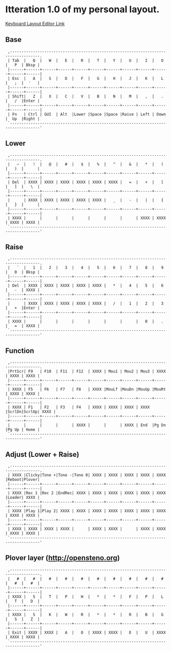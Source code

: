 # Itteration 1.0 of my personal layout.

[Keyboard Layout Editor Link](http://www.keyboard-layout-editor.com/##@_switchMount=cherry&switchBrand=cherry&switchType=MX1A-11xx&plate:true%3B&@_a:7%3B&=Tab&=Q&=W&=E&=R&=T&=Y&=U&=I&=O&=P&=Back%20Space%3B&@=Esc&=A&=S&=D&_n:true%3B&=F&=G&=H&_n:true%3B&=J&=K&=L&_a:5%3B&=%2F:%0A%0A%0A%0A%0A%0A%2F%3B&=%22%0A%0A%0A%0A%0A%0A'%3B&@_y:-0.5&x:12.25&a:7&w:2%3B&=Base%3B&@_y:-0.5%3B&=Shift&=Z&=X&=C&=V&=B&=N&=M&_a:5%3B&=%3C%0A%0A%0A%0A%0A%0A,&=%3E%0A%0A%0A%0A%0A%0A.&=%3F%0A%0A%0A%0A%0A%0A%2F%2F&_a:7%3B&=Return%3B&@_c=%2391eb9f%3B&=Fn&_c=%23cccccc%3B&=Ctrl&=Alt&=Super&_c=%23eb9191%3B&=%2F&dArr%2F%3B&_c=%23cccccc%3B&=&=&=%2F&uArr%2F%3B&=%2F&larr%2F%3B&=%2F&darr%2F%3B&=%2F&uarr%2F%3B&=%2F&rarr%2F%3B%3B&@_y:1%3B&=~&=!&=%2F@&=%23&=$&=%25&=%5E&=%2F&&=*&=(&=)&=Back%20Space%3B&@=Del&_g:true%3B&=&=&=&_n:true%3B&=&=&=&_g:false&n:true%3B&=%2F=&=+&=%5B&=%5D&=%5C%3B&@_y:-0.5&x:12.25&c=%23eb9191&w:2%3B&=Lower%3B&@_y:-0.5&c=%23cccccc%3B&=Shift&_g:true%3B&=&=&=&=&=&_g:false%3B&=%2F_&=-&=%7C&=%7B&=%7D&=Return%3B&@_g:true%3B&=&_g:false%3B&=Ctrl&=Alt&=Super&_c=%23eb9191&g:true%3B&=%2F&dArr%2F%3B&_c=%23cccccc&g:false%3B&=&=&_c=%2391a5eb%3B&=%2F&uArr%2F%3B&_c=%23cccccc&g:true%3B&=&=&=&=%3B&@_y:1&g:false%3B&=%60&=1&=2&=3&=4&=5&=6&=7&=8&=9&=0&=Back%20Space%3B&@=Del&_g:true%3B&=&=&=&_n:true%3B&=&=&_g:false%3B&=*&_n:true%3B&=4&=5&=6&=-&_g:true%3B&=%3B&@_y:-0.5&x:12.25&c=%2391a5eb&g:false&w:2%3B&=Raise%3B&@_y:-0.5&c=%23cccccc%3B&=Shift&_g:true%3B&=&=&=&=&=&_g:false%3B&=%2F%2F&=1&=2&=3&=+&=Return%3B&@_g:true%3B&=&_g:false%3B&=Ctrl&=Alt&=Super&_c=%23eb9191%3B&=%2F&dArr%2F%3B&_c=%23cccccc%3B&=&=&_c=%2391a5eb&g:true%3B&=%2F&uArr%2F%3B&_c=%23cccccc&g:false%3B&=0&=.&=%2F=&_g:true%3B&=%3B&@_y:1&g:false%3B&=Print%20Screen&=F9&=F10&=F11&=F12&_g:true%3B&=&_g:false%3B&=Mouse%201&=Mouse%202&=Mouse%203&_g:true%3B&=&=&=%3B&@=Del&_g:false%3B&=F5&=F6&=F7&_n:true%3B&=F8&_g:true%3B&=&_g:false%3B&=Mouse%20Left&_n:true%3B&=Mouse%20Down&=Mouse%20Up&=Mouse%20Right&_g:true%3B&=&=%3B&@_y:-0.5&x:12.25&c=%2391eb9f&g:false&w:2%3B&=Function%3B&@_y:-0.5&c=%23cccccc&g:true%3B&=Shift&_g:false%3B&=F1&=F2&=F3&=F4&_g:true%3B&=&=&=&=&_g:false%3B&=Scroll%20Down&=Scroll%20Up&_g:true%3B&=%3B&@_c=%2391eb9f%3B&=Fn&_c=%23cccccc&g:false%3B&=Ctrl&=Alt&=Super&_g:true%3B&=%2F&dArr%2F%3B&_g:false%3B&=&=&_g:true%3B&=%2F&uArr%2F%3B&_g:false%3B&=End&=Page%20Down&=Page%20Up&=Home%3B&@_y:1&g:true%3B&=&_g:false%3B&=Clicky%20Mode%20Toggle&=Clicky%20Tone%20Up&=Clicky%20Tone%20Down&=Clicky%20Tone%20Reset&_g:true%3B&=&=&=&=&=&_g:false%3B&=Reboot&_c=%23ce91eb%3B&=Enter%20Plover%3B&@_c=%23cccccc&g:true%3B&=&_g:false%3B&=Rec%20Macro%201&=Rec%20Macro%202&=End%20Rec&_g:true&n:true%3B&=&=&=&_n:true%3B&=&=&=&_g:false%3B&=Boot%20Loader&_g:true%3B&=%3B&@_y:-0.5&x:12.25&c=%23ebe291&g:false&w:2%3B&=Adjust%3B&@_y:-0.5&c=%23cccccc&g:true%3B&=&_g:false%3B&=Play%20Macro%201&=Play%20Macro%202&_g:true%3B&=&=&=&=&=&=&=&=&=%3B&@=&=&=&=&_c=%23eb9191%3B&=&_c=%23cccccc%3B&=&=&_c=%2391a5eb%3B&=&_c=%23cccccc%3B&=&=&=&=%3B&@_y:1&g:false%3B&=%23&=%23&=%23&=%23&=%23&=%23&=%23&=%23&=%23&=%23&=%23&=%23%3B&@_g:true%3B&=&_g:false%3B&=S&=T&=P&_n:true%3B&=H&=*&=*&_n:true%3B&=F&=P&=L&=T&=D%3B&@_y:-0.5&x:12.25&c=%23ce91eb&w:2%3B&=Plover%3B&@_y:-0.5&c=%23cccccc&g:true%3B&=&_g:false%3B&=S&=K&=W&=R&=*&=*&=R&=B&=G&=S&=Z%3B&@=Exit%20Plover&_g:true%3B&=&=&_g:false%3B&=A&=O&_g:true%3B&=&=&_g:false%3B&=E&=U&_g:true%3B&=&=&=)

## Base

```
 ,-----------------------------------------------------------------------------------.
 | Tab  |   Q  |   W  |   E  |   R  |   T  |   Y  |   U  |   I  |   O  |   P  | Bksp |
 |------+------+------+------+------+------+------+------+------+------+------+------|
 | Esc  |   A  |   S  |   D  |   F  |   G  |   H  |   J  |   K  |   L  |   ;  |  '   |
 |------+------+------+------+------+------+------+------+------+------+------+------|
 | Shift|   Z  |   X  |   C  |   V  |   B  |   N  |   M  |   ,  |   .  |   /  |Enter |
 |------+------+------+------+------+------+------+------+------+------+------+------|
 | Fn   | Ctrl | GUI  | Alt  |Lower |Space |Space |Raise | Left | Down |  Up  |Right |
 `-----------------------------------------------------------------------------------'
```

## Lower

```
 ,-----------------------------------------------------------------------------------.
 |   ~  |   !  |   @  |   #  |   $  |   %  |   ^  |   &  |   *  |   (  |   )  |      |
 |------+------+------+------+------+------+------+------+------+------+------+------|
 | Del  | XXXX | XXXX | XXXX | XXXX | XXXX | XXXX |   =  |   +  |   [  |   ]  |   \  |
 |------+------+------+------+------+------+------+------+------+------+------+------|
 |      | XXXX | XXXX | XXXX | XXXX | XXXX |   _  |   -  |   |  |   {  |   }  |      |
 |------+------+------+------+------+------+------+------+------+------+------+------|
 | XXXX |      |      |      |      |      |      |      | XXXX | XXXX | XXXX | XXXX |
 `-----------------------------------------------------------------------------------'
```

## Raise

```
 ,-----------------------------------------------------------------------------------.
 |   `  |   1  |   2  |   3  |   4  |   5  |   6  |   7  |   8  |   9  |   0  | Bksp |
 |------+------+------+------+------+------+------+------+------+------+------+------|
 | Del  | XXXX | XXXX | XXXX | XXXX | XXXX |   *  |   4  |   5  |   6  |   -  | XXXX |
 |------+------+------+------+------+------+------+------+------+------+------+------|
 |      | XXXX | XXXX | XXXX | XXXX | XXXX |   /  |   1  |   2  |   3  |   +  |Enter |
 |------+------+------+------+------+------+------+------+------+------+------+------|
 | XXXX |      |      |      |      |      |      |      |   0  |   .  |   =  | XXXX |
 `-----------------------------------------------------------------------------------'
```

## Function

```
 ,-----------------------------------------------------------------------------------.
 |PrtScr| F9   | F10  | F11  | F12  | XXXX | Mou1 | Mou2 | Mou3 | XXXX | XXXX | XXXX |
 |------+------+------+------+------+------+------+------+------+------+------+------|
 | XXXX | F5   | F6   | F7   | F8   | XXXX |MouLf |MouDn |MouUp |MouRt | XXXX | XXXX |
 |------+------+------+------+------+------+------+------+------+------+------+------|
 | XXXX | F1   | F2   | F3   | F4   | XXXX | XXXX | XXXX | XXXX |ScrlDn|ScrlUp| XXXX |
 |------+------+------+------+------+------+------+------+------+------+------+------|
 |      |      |      |      | XXXX |      |      | XXXX | End  |Pg Dn |Pg Up | Home |
 `-----------------------------------------------------------------------------------'
```

## Adjust (Lower + Raise)

```
 ,-----------------------------------------------------------------------------------.
 | XXXX |Clicky|Tone +|Tone -|Tone 0| XXXX | XXXX | XXXX | XXXX | XXXX |Reboot|Plover|
 |------+------+------+------+------+------+------+------+------+------+------+------|
 | XXXX |Rec 1 |Rec 2 |EndRec| XXXX | XXXX | XXXX | XXXX | XXXX | XXXX |Loader| XXXX |
 |------+------+------+------+------+------+------+------+------+------+------+------|
 | XXXX |Play 1|Play 2| XXXX | XXXX | XXXX | XXXX | XXXX | XXXX | XXXX | XXXX | XXXX |
 |------+------+------+------+------+------+------+------+------+------+------+------|
 | XXXX | XXXX | XXXX | XXXX |      | XXXX | XXXX |      | XXXX | XXXX | XXXX | XXXX |
 `-----------------------------------------------------------------------------------'
```

## Plover layer (http://opensteno.org)

```
 ,-----------------------------------------------------------------------------------.
 |   #  |   #  |   #  |   #  |   #  |   #  |   #  |   #  |   #  |   #  |   #  |   #  |
 |------+------+------+------+------+------+------+------+------+------+------+------|
 | XXXX |   S  |   T  |   P  |   H  |   *  |   *  |   F  |   P  |   L  |   T  |   D  |
 |------+------+------+------+------+------+------+------+------+------+------+------|
 | XXXX |   S  |   K  |   W  |   R  |   *  |   *  |   R  |   B  |   G  |   S  |   Z  |
 |------+------+------+------+------+------+------+------+------+------+------+------|
 | Exit | XXXX | XXXX |   A  |   O  | XXXX | XXXX |   E  |   U  | XXXX | XXXX | XXXX |
 `-----------------------------------------------------------------------------------'
```

